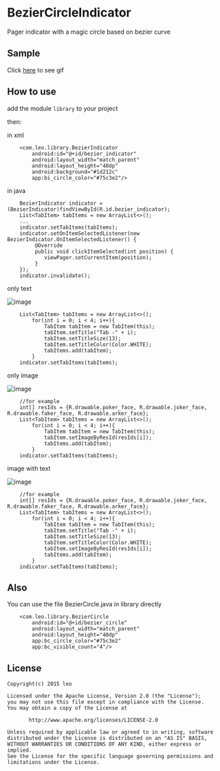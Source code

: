 # BezierCircleIndicator

Pager indicator with a magic circle based on bezier curve

## Sample
Click [here](https://github.com/Leolusir/BezierCircleIndicator/tree/master/gif/sample.gif) to see gif

## How to use

add the module `library` to your project

then:

in xml

```
    <com.leo.library.BezierIndicator  
        android:id="@+id/bezier_indicator"
        android:layout_width="match_parent"
        android:layout_height="48dp"
        android:background="#1d212c"
        app:bi_circle_color="#75c3e2"/>
```

in java

```
    BezierIndicator indicator = (BezierIndicator)findViewById(R.id.bezier_indicator);
    List<TabItem> tabItems = new ArrayList<>();
    ...
    indicator.setTabItems(tabItems);
    indicator.setOnItemSelectedListener(new BezierIndicator.OnItemSelectedListener() {
         @Override
         public void clickItemSelected(int position) {
            viewPager.setCurrentItem(position);
         }
    });
    indicator.invalidate();
```

only text 

![image](https://github.com/Leolusir/BezierCircleIndicator/tree/master/image/1.png)

```
    List<TabItem> tabItems = new ArrayList<>();
        for(int i = 0; i < 4; i++){
            TabItem tabItem = new TabItem(this);
            tabItem.setTitle("Tab -" + i);
            tabItem.setTitleSize(13);
            tabItem.setTitleColor(Color.WHITE);
            tabItems.add(tabItem);
        }
    indicator.setTabItems(tabItems);
```

only image 

![image](https://github.com/Leolusir/BezierCircleIndicator/tree/master/image/2.png)

```
    //for example
    int[] resIds = {R.drawable.poker_face, R.drawable.joker_face, R.drawable.faker_face, R.drawable.arker_face};
    List<TabItem> tabItems = new ArrayList<>();
        for(int i = 0; i < 4; i++){
            TabItem tabItem = new TabItem(this);
            tabItem.setImageByResId(resIds[i]);
            tabItems.add(tabItem);
        }
    indicator.setTabItems(tabItems);
```

image with text

![image](https://github.com/Leolusir/BezierCircleIndicator/tree/master/image/3.png)

```
    //for example
    int[] resIds = {R.drawable.poker_face, R.drawable.joker_face, R.drawable.faker_face, R.drawable.arker_face};
    List<TabItem> tabItems = new ArrayList<>();
        for(int i = 0; i < 4; i++){
            TabItem tabItem = new TabItem(this);
            tabItem.setTitle("Tab -" + i);
            tabItem.setTitleSize(13);
            tabItem.setTitleColor(Color.WHITE);
            tabItem.setImageByResId(resIds[i]);
            tabItems.add(tabItem);
        }
    indicator.setTabItems(tabItems);
```

## Also
You can use the file BezierCircle.java in library directly

```
    <com.leo.library.BezierCircle
        android:id="@+id/bezier_circle"
        android:layout_width="match_parent"
        android:layout_height="48dp"
        app:bc_circle_color="#75c3e2"
        app:bc_visible_count="4"/>
```

## License

```
Copyright(c) 2015 leo

Licensed under the Apache License, Version 2.0 (the "License");
you may not use this file except in compliance with the License.
You may obtain a copy of the License at

       http://www.apache.org/licenses/LICENSE-2.0

Unless required by applicable law or agreed to in writing, software
distributed under the License is distributed on an "AS IS" BASIS,
WITHOUT WARRANTIES OR CONDITIONS OF ANY KIND, either express or implied.
See the License for the specific language governing permissions and
limitations under the License.
```


